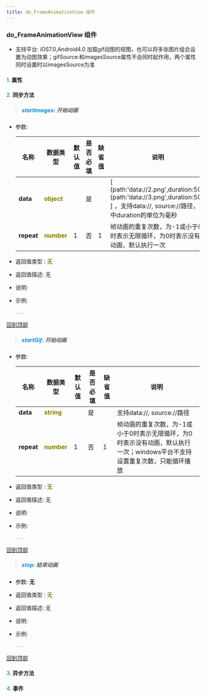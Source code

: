 ```yaml
---
title: do_FrameAnimationView 组件
---
```


### do_FrameAnimationView 组件

* 支持平台: iOS7.0,Android4.0
加载gif动图的视图，也可以将多张图片组合设置为动图效果；gifSource:和imagesSource属性不会同时起作用，两个属性同时设置时以imagesSource为准

#### <font color ='#40A977'>**1.**</font> 属性

#### <font color ='#40A977'>**2.**</font> 同步方法

>##### <font color ='#0092db'>**startImages**</font>: 开始动画

- 参数:

  名称 | 数据类型 |默认值|是否必填|缺省值|说明
  ---- |-------------  |----------|--------------|--------|------
  **data** |<font color ='#808000'>**object**</font> |  | 是||[ {path:'data://2.png',duration:50}, {path:'data://3.png',duration:50} ] ，支持data://, source://路径，其中duration的单位为毫秒
  **repeat** |<font color ='#808000'>**number**</font> | 1 | 否|1|帧动画的重复次数，为-1或小于0时表示无限循环，为0时表示没有动画，默认执行一次
- 返回值类型 : <font color ='#808000'>**无**</font>
- 返回值描述: 无
- 说明: 
- 示例:

  ```javascript
  ...

  ```

[回到顶部](#top)

>##### <font color ='#0092db'>**startGif**</font>: 开始动画

- 参数:

  名称 | 数据类型 |默认值|是否必填|缺省值|说明
  ---- |-------------  |----------|--------------|--------|------
  **data** |<font color ='#808000'>**string**</font> |  | 是||支持data://, source://路径
  **repeat** |<font color ='#808000'>**number**</font> | 1 | 否|1|帧动画的重复次数，为-1或小于0时表示无限循环，为0时表示没有动画，默认执行一次；windows平台不支持设置重复次数，只能循环播放
- 返回值类型 : <font color ='#808000'>**无**</font>
- 返回值描述: 无
- 说明: 
- 示例:

  ```javascript
  ...

  ```

[回到顶部](#top)

>##### <font color ='#0092db'>**stop**</font>: 结束动画

- 参数: **无**
- 返回值类型 : <font color ='#808000'>**无**</font>
- 返回值描述: 无
- 说明: 
- 示例:

  ```javascript
  ...

  ```

[回到顶部](#top)

#### <font color ='#40A977'>**3.**</font> 异步方法


#### <font color ='#40A977'>**4.**</font> 事件


